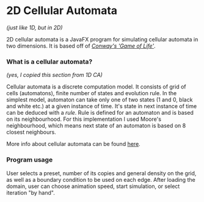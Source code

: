 # 2D Cellular Automata
_(just like 1D, but in 2D)_

2D cellular automata is a JavaFX program for simulating cellular automata in two dimensions.
It is based off of [_Conway's 'Game of Life'_](https://en.wikipedia.org/wiki/Conway%27s_Game_of_Life).

### What is a cellular automata?
_(yes, I copied this section from 1D CA)_

Cellular automata is a discrete computation model.
It consists of grid of cells (automatons), finite number of states and evolution rule.
In the simplest model, automaton can take only one of two states
(1 and 0, black and white etc.) at a given instance of time.
It's state in next instance of time can be deduced with a _rule_.
Rule is defined for an automaton and is based on its neighbourhood.
For this implementation I used Moore's neighbourhood,
which means next state of an automaton is based on 8 closest neighbours.

More info about cellular automata can be found [here](https://en.wikipedia.org/wiki/Cellular_automaton).

### Program usage
User selects a preset, number of its copies and general density on the grid,
as well as a boundary condition to be used on each edge.
After loading the domain, user can choose animation speed, start simulation,
or select iteration "by hand".